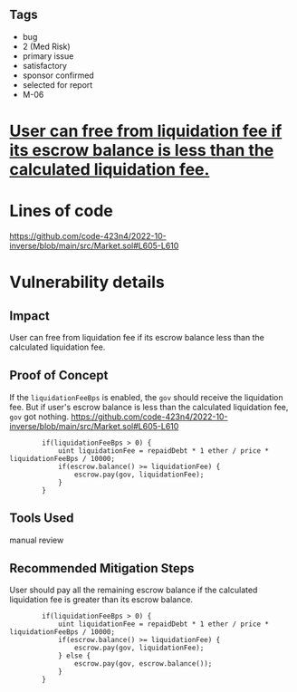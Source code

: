 ## Tags

- bug
- 2 (Med Risk)
- primary issue
- satisfactory
- sponsor confirmed
- selected for report
- M-06

# [User can free from liquidation fee if its escrow balance is less than the calculated liquidation fee.](https://github.com/code-423n4/2022-10-inverse-findings/issues/275) 

# Lines of code

https://github.com/code-423n4/2022-10-inverse/blob/main/src/Market.sol#L605-L610


# Vulnerability details

## Impact
User can free from liquidation fee if its escrow balance less than the calculated liquidation fee.

## Proof of Concept
If the `liquidationFeeBps` is enabled, the `gov` should receive the liquidation fee. But if user's escrow balance is less than the calculated liquidation fee, `gov` got nothing.
https://github.com/code-423n4/2022-10-inverse/blob/main/src/Market.sol#L605-L610

```solidity
        if(liquidationFeeBps > 0) {
            uint liquidationFee = repaidDebt * 1 ether / price * liquidationFeeBps / 10000;
            if(escrow.balance() >= liquidationFee) {
                escrow.pay(gov, liquidationFee);
            }
        }
```


## Tools Used
manual review

## Recommended Mitigation Steps
User should pay all the remaining escrow balance if the calculated liquidation fee is greater than its escrow balance.

```solidity
        if(liquidationFeeBps > 0) {
            uint liquidationFee = repaidDebt * 1 ether / price * liquidationFeeBps / 10000;
            if(escrow.balance() >= liquidationFee) {
                escrow.pay(gov, liquidationFee);
            } else {
                escrow.pay(gov, escrow.balance());
            }
        }
```

